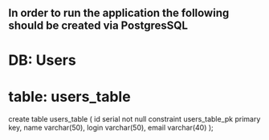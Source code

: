 ## In order to run the application the following should be created via PostgresSQL
# DB: Users
# table: users_table


create table users_table
(
id serial not null
constraint users_table_pk
primary key,
name varchar(50),
login varchar(50),
email varchar(40)
);